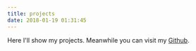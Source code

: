 ```yaml
---
title: projects
date: 2018-01-19 01:31:45
---
```


Here I'll show my projects. Meanwhile you can visit my [Github](https://github.com/AlvYuste).
